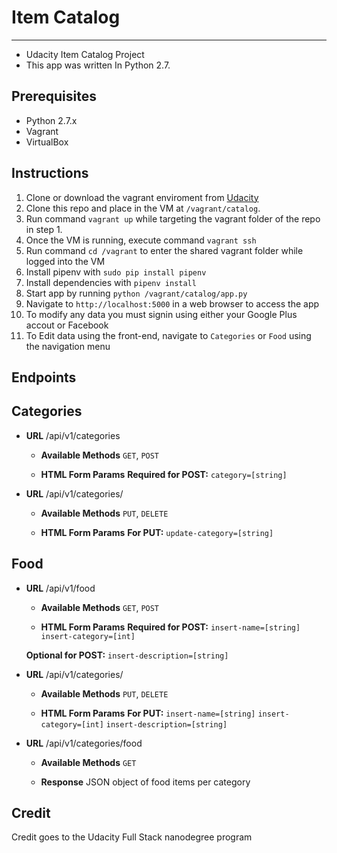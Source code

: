 # Item Catalog
---------------
* Udacity Item Catalog Project
* This app was written In Python 2.7.

Prerequisites
-------------
* Python 2.7.x
* Vagrant
* VirtualBox


Instructions
------------
1. Clone or download the vagrant enviroment from [Udacity](https://github.com/udacity/fullstack-nanodegree-vm.git) 
2. Clone this repo and place in the VM at `/vagrant/catalog`.
3. Run command `vagrant up` while targeting the vagrant folder of the repo in step 1.
4. Once the VM is running, execute command `vagrant ssh`
5. Run command `cd /vagrant` to enter the shared vagrant folder while logged into the VM
6. Install pipenv with `sudo pip install pipenv`
7. Install dependencies with `pipenv install`
8. Start app by running `python /vagrant/catalog/app.py`
9. Navigate to `http://localhost:5000` in a web browser to access the app
10. To modify any data you must signin using either your Google Plus accout or Facebook
11. To Edit data using the front-end, navigate to `Categories` or `Food` using the navigation menu

Endpoints
-------------
**Categories**
----
* **URL**
  /api/v1/categories

    * **Available Methods**
    `GET`, `POST`

    * **HTML Form Params**
    **Required for POST:**
    `category=[string]`

* **URL**
   /api/v1/categories/<id>

    * **Available Methods**
    `PUT`, `DELETE`

    * **HTML Form Params**
    **For PUT:**
    `update-category=[string]`

**Food**
----
* **URL**
  /api/v1/food

    * **Available Methods**
    `GET`, `POST`

    * **HTML Form Params**
    **Required for POST:**
    `insert-name=[string]`
    `insert-category=[int]`

    **Optional for POST:**
    `insert-description=[string]`

* **URL**
   /api/v1/categories/<id>

    * **Available Methods**
    `PUT`, `DELETE`

    * **HTML Form Params**
    **For PUT:**
    `insert-name=[string]`
    `insert-category=[int]`
    `insert-description=[string]`

* **URL**
   /api/v1/categories/food

    * **Available Methods**
    `GET`

    * **Response**
    JSON object of food items per category


Credit
------
Credit goes to the Udacity Full Stack nanodegree program
